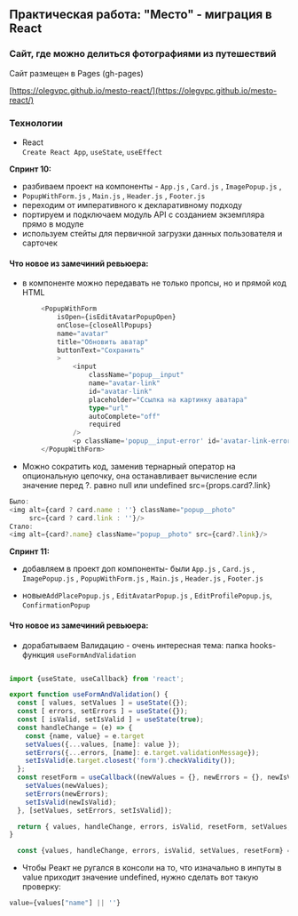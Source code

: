 ## Практическая работа: "Место" - миграция в React

### Сайт, где можно делиться фотографиями из путешествий


Cайт размещен в Pages  (gh-pages)

[https://olegvpc.github.io/mesto-react/](https://olegvpc.github.io/mesto-react/)

### Технологии

* React  
`Create React App`, `useState`, `useEffect`


**Спринт 10:**
- разбиваем проект на компоненты - `App.js` , `Card.js` , `ImagePopup.js` ,
- `PopupWithForm.js` , `Main.js` , `Header.js` , `Footer.js`
- переходим от императивного к декларативному подходу
- портируем и подключаем модуль API с созданием экземпляра прямо в модуле
- используем стейты для первичной загрузки данных пользователя и сарточек
#### Что новое из замечиний ревьюера: 
* в компоненте можно передавать не только пропсы, но и прямой код HTML
```typescript jsx
        <PopupWithForm
            isOpen={isEditAvatarPopupOpen}
            onClose={closeAllPopups}
            name="avatar"
            title="Обновить аватар"
            buttonText="Сохранить"
            >
                <input
                    className="popup__input"
                    name="avatar-link"
                    id="avatar-link"
                    placeholder="Ссылка на картинку аватара"
                    type="url"
                    autoComplete="off"
                    required
                />
                <p className='popup__input-error' id='avatar-link-error'/>
        </PopupWithForm>
```
* Можно сократить код, заменив тернарный оператор на опциональную цепочку, она останавливает вычисление если значение перед ?. равно null или undefined
src={props.card?.link}
```typescript jsx
Было:
<img alt={card ? card.name : ''} className="popup__photo" 
     src={card ? card.link : ''}/>             
Стало:
<img alt={card?.name} className="popup__photo" src={card?.link}/>
```
**Спринт 11:**
- добавляем в проект доп компоненты- были `App.js` , `Card.js` , `ImagePopup.js` ,
`PopupWithForm.js` , `Main.js` , `Header.js` , `Footer.js`
+ новые`AddPlacePopup.js` , `EditAvatarPopup.js` , `EditProfilePopup.js`, `ConfirmationPopup`
#### Что новое из замечиний ревьюера: 
- дорабатываем Валидацию - очень интересная тема: папка hooks- функция `useFormAndValidation`
```js

import {useState, useCallback} from 'react';

export function useFormAndValidation() {
  const [ values, setValues ] = useState({});
  const [ errors, setErrors ] = useState({});
  const [ isValid, setIsValid ] = useState(true);
  const handleChange = (e) => {
    const {name, value} = e.target
    setValues({...values, [name]: value });
    setErrors({...errors, [name]: e.target.validationMessage});
    setIsValid(e.target.closest('form').checkValidity());
  };
  const resetForm = useCallback((newValues = {}, newErrors = {}, newIsValid = false) => {
    setValues(newValues);
    setErrors(newErrors);
    setIsValid(newIsValid);
  }, [setValues, setErrors, setIsValid]);

  return { values, handleChange, errors, isValid, resetForm, setValues, setIsValid };
}
```
```js
  const {values, handleChange, errors, isValid, setValues, resetForm} = useFormAndValidation()
```

* Чтобы Реакт не ругался в консоли на то, что изначально в инпуты в value приходит значение undefined, нужно сделать вот такую проверку:
```jsx
value={values["name"] || ''}
```